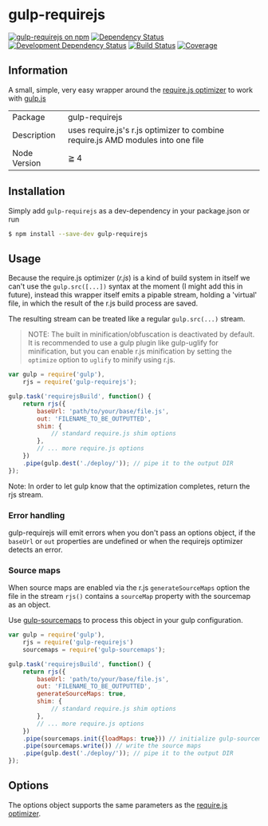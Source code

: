 # gulp-requirejs

[![gulp-requirejs on npm](https://img.shields.io/npm/v/gulp-requirejs.svg?style=flat)](https://www.npmjs.com/package/gulp-requirejs)
[![Dependency Status](https://david-dm.org/jorrit/gulp-requirejs/status.svg)](https://david-dm.org/jorrit/gulp-requirejs)
[![Development Dependency Status](https://david-dm.org/jorrit/gulp-requirejs/dev-status.svg)](https://david-dm.org/jorrit/gulp-requirejs?type=dev)
[![Build Status](https://travis-ci.org/jorrit/gulp-requirejs.svg?branch=master)](https://travis-ci.org/jorrit/gulp-requirejs)
[![Coverage](https://coveralls.io/repos/github/jorrit/gulp-requirejs/badge.svg)](https://coveralls.io/github/jorrit/gulp-requirejs)

## Information

A small, simple, very easy wrapper around the [require.js optimizer](https://github.com/jrburke/r.js) to work with [gulp.js](https://github.com/gulpjs/gulp)

<table>
<tr>
<td>Package</td><td>gulp-requirejs</td>
</tr>
<tr>
<td>Description</td>
<td>uses require.js's r.js optimizer to combine require.js AMD modules into one file</td>
</tr>
<tr>
<td>Node Version</td>
<td>≧ 4</td>
</tr>
</table>


## Installation

Simply add `gulp-requirejs` as a dev-dependency in your package.json or run

```bash
$ npm install --save-dev gulp-requirejs
```

## Usage

Because the require.js optimizer (_r.js_) is a kind of build system in itself we can't use the `gulp.src([...])` syntax at the moment (I might add this in future), instead this wrapper itself emits a pipable stream, holding a 'virtual' file, in which the result of the r.js build process are saved.

The resulting stream can be treated like a regular `gulp.src(...)` stream.

>NOTE: The built in minification/obfuscation is deactivated by default. It is recommended to use a gulp plugin like gulp-uglify for minification, but you can enable r.js minification by setting the `optimize` option to `uglify` to minify using r.js.

```javascript
var gulp = require('gulp'),
    rjs = require('gulp-requirejs');

gulp.task('requirejsBuild', function() {
    return rjs({
        baseUrl: 'path/to/your/base/file.js',
        out: 'FILENAME_TO_BE_OUTPUTTED',
        shim: {
            // standard require.js shim options
        },
        // ... more require.js options
    })
    .pipe(gulp.dest('./deploy/')); // pipe it to the output DIR
});
```

Note: In order to let gulp know that the optimization completes, return the rjs stream.

### Error handling

gulp-requirejs will emit errors when you don't pass an options object, if the `baseUrl` or `out` properties are undefined or when the requirejs optimizer detects an error.

### Source maps

When source maps are enabled via the r.js `generateSourceMaps` option the file in the stream `rjs()` contains a `sourceMap` property with the sourcemap as an object.

Use [gulp-sourcemaps](https://www.npmjs.com/package/gulp-sourcemaps) to process this object in your gulp configuration.

```javascript
var gulp = require('gulp'),
    rjs = require('gulp-requirejs')
    sourcemaps = require('gulp-sourcemaps');

gulp.task('requirejsBuild', function() {
    return rjs({
        baseUrl: 'path/to/your/base/file.js',
        out: 'FILENAME_TO_BE_OUTPUTTED',
        generateSourceMaps: true,
        shim: {
            // standard require.js shim options
        },
        // ... more require.js options
    })
    .pipe(sourcemaps.init({loadMaps: true})) // initialize gulp-sourcemaps with the existing map
    .pipe(sourcemaps.write()) // write the source maps
    .pipe(gulp.dest('./deploy/')); // pipe it to the output DIR
});
```

## Options

The options object supports the same parameters as the [require.js optimizer](https://github.com/jrburke/r.js).

